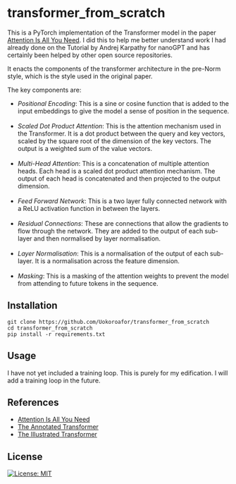 # transformer_from_scratch

This is a PyTorch implementation of the Transformer model in the paper [Attention Is All You Need](https://arxiv.org/abs/1706.03762).
I did this to help me better understand work I had already done on the Tutorial by Andrej Karpathy for nanoGPT and has certainly been helped by other open source repositories.

It enacts the components of the transformer architecture in the pre-Norm style, which is the style used in the original paper.

The key components are:
- *Positional Encoding*: This is a sine or cosine function that is added to the input embeddings to give the model a sense of position in the sequence.
<br><br>
- *Scaled Dot Product Attention*: This is the attention mechanism used in the Transformer. It is a dot product between the query and key vectors, scaled by the square root of the dimension of the key vectors. The output is a weighted sum of the value vectors.
<br><br>
- *Multi-Head Attention*: This is a concatenation of multiple attention heads. Each head is a scaled dot product attention mechanism. The output of each head is concatenated and then projected to the output dimension.
<br><br>
- *Feed Forward Network*: This is a two layer fully connected network with a ReLU activation function in between the layers.
<br><br>
- *Residual Connections*: These are connections that allow the gradients to flow through the network. They are added to the output of each sub-layer and then normalised by layer normalisation.
<br><br>
- *Layer Normalisation*: This is a normalisation of the output of each sub-layer. It is a normalisation across the feature dimension.
<br><br>
- *Masking*: This is a masking of the attention weights to prevent the model from attending to future tokens in the sequence.

## Installation
```
git clone https://github.com/Uokoroafor/transformer_from_scratch
cd transformer_from_scratch
pip install -r requirements.txt
```
## Usage
I have not yet included a training loop. This is purely for my edification. I will add a training loop in the future.

## References
- [Attention Is All You Need](https://arxiv.org/abs/1706.03762)
- [The Annotated Transformer](https://nlp.seas.harvard.edu/2018/04/03/attention.html)
- [The Illustrated Transformer](http://jalammar.github.io/illustrated-transformer/)


## License
[![License: MIT](https://img.shields.io/badge/License-MIT-yellow.svg)](https://opensource.org/licenses/MIT)


